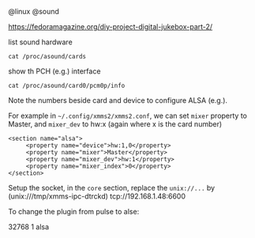 @linux
@sound


https://fedoramagazine.org/diy-project-digital-jukebox-part-2/

list sound hardware

    cat /proc/asound/cards


show th PCH (e.g.) interface

    cat /proc/asound/card0/pcm0p/info

Note the numbers beside card and device to configure ALSA (e.g.).


For example in `~/.config/xmms2/xmms2.conf`, we can set `mixer` property to Master, and `mixer_dev` to hw:x (again where x is the card number)

	<section name="alsa">
		 <property name="device">hw:1,0</property>
		 <property name="mixer">Master</property>
		 <property name="mixer_dev">hw:1</property>
		 <property name="mixer_index">0</property>
	</section>


Setup the socket, in the `core` section, replace the `unix://...` by  (<property name="ipcsocket">unix:///tmp/xmms-ipc-dtrckd</property>)
<property name="ipcsocket">tcp://192.168.1.48:6600</property>


To change the plugin from pulse to alse:

<section name="output">
     <property name="buffersize">32768</property>
     <property name="flush_on_pause">1</property>
     <property name="plugin">alsa</property>
</section>
